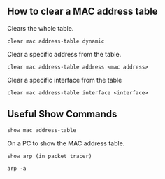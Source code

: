 ## How to clear a MAC address table

Clears the whole table.
```
clear mac address-table dynamic
```

Clear a specific address from the table.
```
clear mac address-table address <mac address>
```

Clear a specific interface from the table
```
clear mac address-table interface <interface>
```
## Useful Show Commands

```
show mac address-table
```

On a PC to show the MAC address table.
```
show arp (in packet tracer)
```

```
arp -a
```

